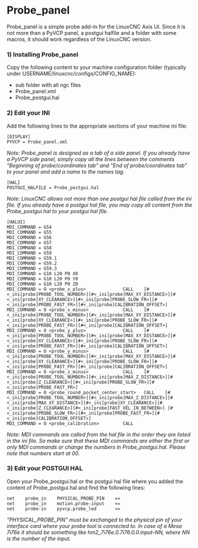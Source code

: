 # Probe_panel

Probe_panel is a simple probe add-in for the LinuxCNC Axis UI. Since it is not more than a PyVCP panel, a postgui halfile and a folder with some macros, it should work regardless of the LinuxCNC version.

### 1) Installing Probe_panel

Copy the following content to your machine configuration folder (typically under USERNAME/linuxcnc/configs/CONFIG_NAME):
- sub folder with all ngc files
- Probe_panel.xml
- Probe_postgui.hal

### 2) Edit your INI

Add the following lines to the appropriate sections of your machine ini file:

```
[DISPLAY]
PYVCP = Probe_panel.xml
```

*Note: Probe_panel is designed as a tab of a side panel. If you already have a PyVCP side panel, simply copy all the lines between the comments "Beginning of probe/coordinates tab" and "End of probe/coordinates tab" to your panel and add a name to the names tag.*

```
[HAL]
POSTGUI_HALFILE = Probe_postgui.hal
```

*Note: LinuxCNC allows not more than one postgui hal file called from the ini file. If you already have a postgui hal file, you may copy all content from the Probe_postgui.hal to your postgui hal file.*

```
[HALUI]
MDI_COMMAND = G54
MDI_COMMAND = G55
MDI_COMMAND = G56
MDI_COMMAND = G57
MDI_COMMAND = G58
MDI_COMMAND = G59
MDI_COMMAND = G59.1
MDI_COMMAND = G59.2
MDI_COMMAND = G59.3
MDI_COMMAND = G10 L20 P0 X0
MDI_COMMAND = G10 L20 P0 Y0
MDI_COMMAND = G10 L20 P0 Z0
MDI_COMMAND = O <probe_x_plus>				CALL	[#<_ini[probe]PROBE_TOOL_NUMBER>][#<_ini[probe]MAX_XY_DISTANCE>][#<_ini[probe]XY_CLEARANCE>][#<_ini[probe]PROBE_SLOW_FR>][#<_ini[probe]PROBE_FAST_FR>][#<_ini[probe]CALIBRATION_OFFSET>]
MDI_COMMAND = O <probe_x_minus> 			CALL	[#<_ini[probe]PROBE_TOOL_NUMBER>][#<_ini[probe]MAX_XY_DISTANCE>][#<_ini[probe]XY_CLEARANCE>][#<_ini[probe]PROBE_SLOW_FR>][#<_ini[probe]PROBE_FAST_FR>][#<_ini[probe]CALIBRATION_OFFSET>]
MDI_COMMAND = O <probe_y_plus> 				CALL	[#<_ini[probe]PROBE_TOOL_NUMBER>][#<_ini[probe]MAX_XY_DISTANCE>][#<_ini[probe]XY_CLEARANCE>][#<_ini[probe]PROBE_SLOW_FR>][#<_ini[probe]PROBE_FAST_FR>][#<_ini[probe]CALIBRATION_OFFSET>]
MDI_COMMAND = O <probe_y_minus>				CALL	[#<_ini[probe]PROBE_TOOL_NUMBER>][#<_ini[probe]MAX_XY_DISTANCE>][#<_ini[probe]XY_CLEARANCE>][#<_ini[probe]PROBE_SLOW_FR>][#<_ini[probe]PROBE_FAST_FR>][#<_ini[probe]CALIBRATION_OFFSET>]
MDI_COMMAND = O <probe_z_minus>				CALL	[#<_ini[probe]PROBE_TOOL_NUMBER>][#<_ini[probe]MAX_Z_DISTANCE>][#<_ini[probe]Z_CLEARANCE>][#<_ini[probe]PROBE_SLOW_FR>][#<_ini[probe]PROBE_FAST_FR>]
MDI_COMMAND = O <probe_round_pocket_center_start>	CALL	[#<_ini[probe]PROBE_TOOL_NUMBER>][#<_ini[probe]MAX_Z_DISTANCE>][#<_ini[probe]MAX_XY_DISTANCE>][#<_ini[probe]XY_CLEARANCE>][#<_ini[probe]Z_CLEARANCE>][#<_ini[probe]FAST_VEL_IN_BETWEEN>] [#<_ini[probe]PROBE_SLOW_FR>][#<_ini[probe]PROBE_FAST_FR>][#<_ini[probe]CALIBRATION_OFFSET>]
MDI_COMMAND = O <probe_calibration>			CALL
```

*Note: MDI commands are called from the hal file in the order they are listed in the ini file. So make sure that these MDI commands are either the first or only MDI commands or change the numbers in Probe_postgui.hal. Please note that numbers start at 00.*

### 3) Edit your POSTGUI HAL

Open your Probe_postgui.hal or the postgui hal file where you added the content of Probe_postgui.hal and find the following lines:

```
net    probe_in    PHYSICAL_PROBE_PIN    =>
net    probe_in    motion.probe-input    <=
net    probe-in    pyvcp.probe_led       <=
```

*"PHYSICAL_PROBE_PIN" must be exchanged to the physical pin of your interface card where your probe tool is connected to. In case of a Mesa 7i76e it should be something like hm2_7i76e.0.7i76.0.0.input-NN, where NN is the number of the input.*


